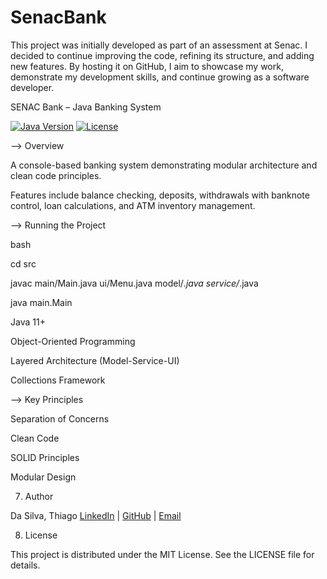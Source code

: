 # SenacBank
This project was initially developed as part of an assessment at Senac. I decided to continue improving the code, refining its structure, and adding new features. By hosting it on GitHub, I aim to showcase my work, demonstrate my development skills, and continue growing as a software developer.

SENAC Bank – Java Banking System

[![Java Version](https://img.shields.io/badge/Java-11%2B-orange)](https://www.oracle.com/java/)
[![License](https://img.shields.io/badge/license-MIT-blue.svg)](LICENSE)

--> Overview

A console-based banking system demonstrating modular architecture and clean code principles. 

Features include balance checking, deposits, withdrawals with banknote control, loan calculations, and ATM inventory management.


--> Running the Project

bash

cd src

javac main/Main.java ui/Menu.java model/*.java service/*.java

java main.Main


Java 11+

Object-Oriented Programming

Layered Architecture (Model-Service-UI)

Collections Framework

--> Key Principles

Separation of Concerns

Clean Code

SOLID Principles

Modular Design


7. Author

Da Silva, Thiago
[LinkedIn](https://www.linkedin.com/in/thiago-da-silva-876805269/) | [GitHub](github.com/dasilva-thiago) | [Email](mailto:thiagosilva785@gmail.com)

8. License

This project is distributed under the MIT License.
See the LICENSE
 file for details.
